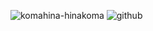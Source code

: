   ![komahina-hinakoma](https://github.com/user-attachments/assets/7e1a2371-5fdb-453b-a430-a409fac21f39) ![github](https://github.com/user-attachments/assets/833487bc-a872-42ab-9917-2423d8bc9783)
